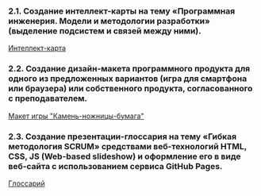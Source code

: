 ### 2.1. Создание интеллект-карты на тему «Программная инженерия. Модели и методологии разработки» (выделение подсистем и связей между ними).
[Интеллект-карта](https://mm.tt/1396970011?t=RUJKWFYjnT)
### 2.2. Создание дизайн-макета программного продукта для одного из предложенных вариантов (игра для смартфона или браузера) или собственного продукта, согласованного с преподавателем.
[Макет игры "Камень-ножницы-бумага"](https://github.com/ctel-prj-mng/2-wireframe-130218-vasandria/blob/master/wireframe.md)
### 2.3. Создание презентации-глоссария на тему «Гибкая методология SCRUM» средствами веб-технологий HTML, CSS, JS (Web-based slideshow) и оформление его в виде веб-сайта с использованием сервиса GitHub Pages.
[Глоссарий](https://github.com/ctel-prj-mng/3-ivt-17-t2-vasandria/blob/master/scrum.html)
